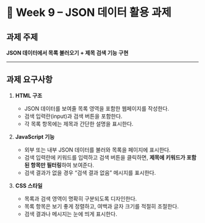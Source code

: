 # 📝 Week 9 – JSON 데이터 활용 과제

## 과제 주제

**JSON 데이터에서 목록 불러오기 + 제목 검색 기능 구현**

---

## 과제 요구사항

1. **HTML 구조**

   * JSON 데이터를 보여줄 목록 영역을 포함한 웹페이지를 작성한다.
   * 검색 입력란(input)과 검색 버튼을 포함한다.
   * 각 목록 항목에는 제목과 간단한 설명을 표시한다.

2. **JavaScript 기능**

   * 외부 또는 내부 JSON 데이터를 불러와 목록을 페이지에 표시한다.
   * 검색 입력란에 키워드를 입력하고 검색 버튼을 클릭하면, **제목에 키워드가 포함된 항목만 필터링**하여 보여준다.
   * 검색 결과가 없을 경우 “검색 결과 없음” 메시지를 표시한다.

3. **CSS 스타일**

   * 목록과 검색 영역이 명확히 구분되도록 디자인한다.
   * 목록 항목은 보기 좋게 정렬하고, 여백과 글자 크기를 적절히 조절한다.
   * 검색 결과나 메시지는 눈에 띄게 표시한다.
